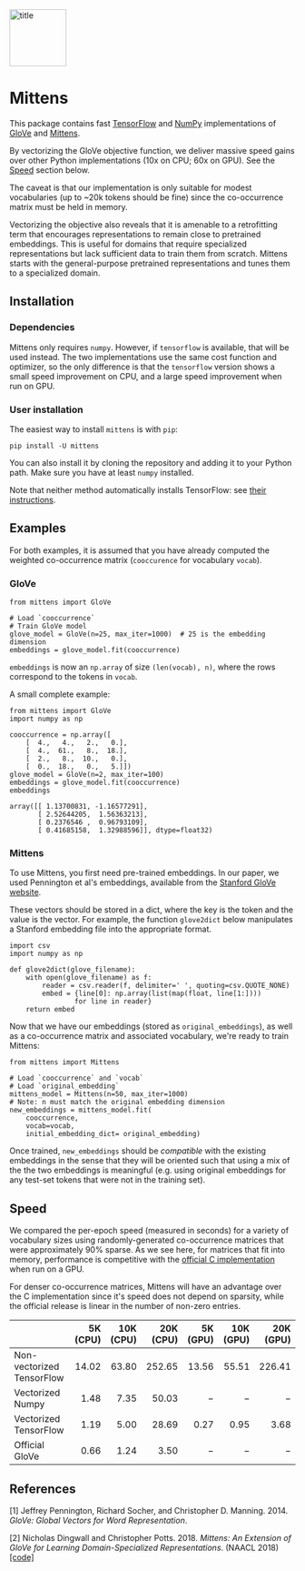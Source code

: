 <img src="img/mittens_logo.png" alt="title" width="100">

# Mittens

This package contains fast [TensorFlow](https://github.com/tensorflow/tensorflow) and [NumPy](https://github.com/numpy/numpy) implementations of [GloVe](https://nlp.stanford.edu/projects/glove/) and [Mittens](https://arxiv.org/abs/1803.09901).

By vectorizing the GloVe objective function, we deliver massive speed gains over other Python implementations (10x on CPU; 60x on GPU). See the [Speed](#speed) section below.

The caveat is that our implementation is only suitable for modest vocabularies (up to ~20k tokens should be fine) since the co-occurrence matrix must be held in memory.

Vectorizing the objective also reveals that it is amenable to a retrofitting term that encourages representations to remain close to pretrained embeddings. This is useful for domains that require specialized representations but lack sufficient data to train them from scratch. Mittens starts with the general-purpose pretrained representations and tunes them to a specialized domain.

## Installation

### Dependencies

Mittens only requires `numpy`. However, if `tensorflow` is available, that will be used instead. The two implementations use the same cost function and optimizer, so the only difference is that the `tensorflow` version shows a small speed improvement on CPU, and a large speed improvement when run on GPU.

### User installation

The easiest way to install `mittens` is with `pip`:

```
pip install -U mittens
```

You can also install it by cloning the repository and adding it to your Python path. Make sure you have at least `numpy` installed.

Note that neither method automatically installs TensorFlow: see [their instructions](https://www.tensorflow.org/install/).


## Examples

For both examples, it is assumed that you have already computed the weighted co-occurrence matrix (`cooccurence` for vocabulary `vocab`).

### GloVe

```
from mittens import GloVe

# Load `cooccurrence`
# Train GloVe model
glove_model = GloVe(n=25, max_iter=1000)  # 25 is the embedding dimension
embeddings = glove_model.fit(cooccurrence)
```

`embeddings` is now an `np.array` of size `(len(vocab), n)`, where the rows correspond to the tokens in `vocab`.

A small complete example:

```
from mittens import GloVe
import numpy as np

cooccurrence = np.array([
    [  4.,   4.,   2.,   0.],
    [  4.,  61.,   8.,  18.],
    [  2.,   8.,  10.,   0.],
    [  0.,  18.,   0.,   5.]])
glove_model = GloVe(n=2, max_iter=100)
embeddings = glove_model.fit(cooccurrence)
embeddings

array([[ 1.13700831, -1.16577291],
       [ 2.52644205,  1.56363213],
       [ 0.2376546 ,  0.96793109],
       [ 0.41685158,  1.32988596]], dtype=float32)
```

### Mittens

To use Mittens, you first need pre-trained embeddings. In our paper, we used Pennington et al's embeddings, available from the [Stanford GloVe website](https://nlp.stanford.edu/projects/glove/).

These vectors should be stored in a dict, where the key is the token and the value is the vector. For example, the function `glove2dict` below manipulates a Stanford embedding file into the appropriate format.

```
import csv
import numpy as np

def glove2dict(glove_filename):
    with open(glove_filename) as f:
        reader = csv.reader(f, delimiter=' ', quoting=csv.QUOTE_NONE)
        embed = {line[0]: np.array(list(map(float, line[1:])))
                for line in reader}
    return embed

```

Now that we have our embeddings (stored as `original_embeddings`), as well as a co-occurrence matrix and associated vocabulary, we're ready to train Mittens:

```
from mittens import Mittens

# Load `cooccurrence` and `vocab`
# Load `original_embedding`
mittens_model = Mittens(n=50, max_iter=1000)
# Note: n must match the original embedding dimension
new_embeddings = mittens_model.fit(
    cooccurrence,
    vocab=vocab,
    initial_embedding_dict= original_embedding)
```

Once trained, `new_embeddings` should be *compatible* with the existing embeddings in the sense that they will be oriented such that using a mix of the the two embeddings is meaningful (e.g. using original embeddings for any test-set tokens that were not in the training set).


## <a name="speed"></a>Speed

We compared the per-epoch speed (measured in seconds) for a variety of vocabulary sizes using randomly-generated co-occurrence matrices that were approximately 90% sparse. As we see here, for matrices that fit into memory, performance is competitive with the [official C implementation](https://github.com/stanfordnlp/GloVe) when run on a GPU.

For denser co-occurrence matrices, Mittens will have an advantage over the C implementation since it's speed does not depend on sparsity, while the official release is linear in the number of non-zero entries.

|                           | 5K (CPU) | 10K (CPU) | 20K (CPU) | 5K (GPU) | 10K (GPU) | 20K (GPU) |
|:--------------------------|---------:|----------:|----------:|---------:|----------:|----------:|
| Non-vectorized TensorFlow |     14.02|      63.80|     252.65|     13.56|      55.51|     226.41|
| Vectorized Numpy          |      1.48|       7.35|      50.03|         −|          −|          −|
| Vectorized TensorFlow     |      1.19|       5.00|      28.69|      0.27|       0.95|       3.68|
| Official GloVe            |      0.66|       1.24|       3.50|         −|          −|          −|

## References
[1] Jeffrey Pennington, Richard Socher, and Christopher D. Manning. 2014. *GloVe: Global Vectors for Word Representation*.

[2] Nicholas Dingwall and Christopher Potts. 2018. *Mittens: An Extension of GloVe for Learning Domain-Specialized Representations*. (NAACL 2018) [[code]](https://github.com/roamanalytics/roamresearch/tree/master/Papers/Mittens)
